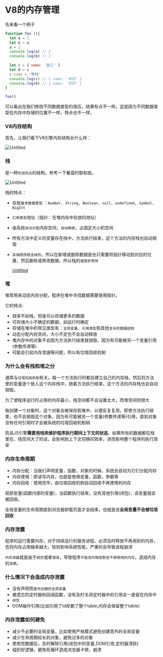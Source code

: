 # V8的内存管理

先来看一个例子

```jsx
function foo (){
  let a = 1
  let b = a
  a = 2
  console.log(a) // 2
  console.log(b) // 1
        
  let c = { name: '张三' }
  let d = c
  c.name = '李四'
  console.log(c) // { name: '李四' }
  console.log(d) // { name: '李四' }
}

foo()
```

可以看出在我们修改不同数据类型的值后，结果有点不一样。这是因为不同数据类型在内存中存储的位置不一样，特点也不一样。

### **V8内存结构**

首先，让我们看下V8引擎内存结构长什么样：

![Untitled](https://s3-us-west-2.amazonaws.com/secure.notion-static.com/3fd3e3c5-ac46-4900-86f9-1b9a5105def1/Untitled.png)

### 栈

是一种`先进后出`的结构，参考一下餐盘的取和放。

![Untitled](https://s3-us-west-2.amazonaws.com/secure.notion-static.com/7cb28264-9f37-4277-ba27-e8fe4d4384fc/Untitled.png)

栈的特点：

- 存放`基本数据类型` ：`Number, String, Boolean, null, undefined, Symbol, BigInt`
- `引用类型`地址（指针：在堆内存中存放的地址）
- 由系统`自动分配`内存空间，`自动释放`，占固定大小的空间
- 所有方法中定义的变量存在栈中，方法执行结束，这个方法的内存栈也自动销毁
- `存储顺序是连续的`，所以在新增或删除数据是也只需要将指针移动到对应的位置，然后删除或修改数据，所以栈的`速度非常快`
    
    [Untitled](https://p3-juejin.byteimg.com/tos-cn-i-k3u1fbpfcp/b84fb53343044c1d9f0c6d1ab57ba715~tplv-k3u1fbpfcp-watermark.awebp)
    

### 堆

堆常用来动态内存分配，程序在堆中寻找数据需要使用指针。

它的特点:

- 效率不如栈，但是可以存储更多的数据
- 可存储大小不确定的数据，如运行时确定
- 存储在堆中的常见类型有：`全局变量`、`引用类型`和其他`复杂的数据结构`
- 动态分配内存空间，大小不定也不会自动释放
- 堆内存中的对象不会因为方法执行结束就销毁，因为有可能被另一个变量引用(参数传递等)
- 可能会引起内存泄漏等问题，所以有垃圾回收机制

### **为什么会有栈和堆之分**

通常与`垃圾回收机制`有关。每一个方法执行时都会建立自己的内存栈，然后将方法里的变量逐个放入这个内存栈中，随着方法执行结束，这个方法的内存栈也会自动销毁。

为了使程序运行时占用的内存最小，栈空间都不会设置太大，而堆空间则很大

每创建一个对象时，这个对象会被保存到堆中，以便反复复用，即使方法执行结束，也不会销毁这个对象，因为有可能被另一个变量(参数传递等)引用，直到对象没有任何引用时才会被系统的垃圾回收机制销

而且JS引擎**需要用栈来维护程序执行期间上下文的状态**，如果所有的数据都在栈里在，栈空间大了的话，会影响到上下文切换的效率，进而影响整个程序的执行效率

### 内存生命周期

- 内存分配：当我们声明变量，函数，对象的时候，系统会自动为它们分配内存
- 内存使用：即读写内存，也就是使用变量，函数，参数等
- 内存回收：使用完毕，由垃圾回收机制自动回收不再使用的内存

局部变量(函数内部的变量)，当函数执行结束，没有其他引用(闭包)，该变量就会被回收。

全局变量的生命周期直到浏览器卸载页面才会结束，也就是说**全局变量不会被垃圾回收**

### 内存泄露

程序的运行需要内存，对于持续运行的服务进程，必须及时释放不再用到的内存，否则内存占用越来越大，轻则影响系统性能，严重的会导致进程崩溃

`内存泄露`就是由于`疏忽`或者`错误`，导致程序`不能及时释放那些不再使用的内存`，造成内存的`浪费`。

### 什么情况下会造成内存泄露

- 没有声明而`意外创建的全局变量`
- 被遗忘的定时器和回调函数，没有及时关闭定时器中的引用会一直留在内存中
- `闭包`
- DOM操作引用(比如引用了td却删了整个table,内存会保留整个table)

### 内存泄露如何避免

- 减少不必要的全局变量，比如使用严格模式避免创建意外的全局变量
- 减少生命周期较长的对象，避免过多的对象
- 使用完数据后，及时解除引用(闭包中的变量,DOM引用,定时器清除)
- 组织好逻辑，避免死循环造成浏览器卡顿，崩溃